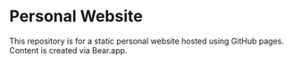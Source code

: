 # Personal Website

This repository is for a static personal website hosted using GitHub pages. Content is created via Bear.app.
